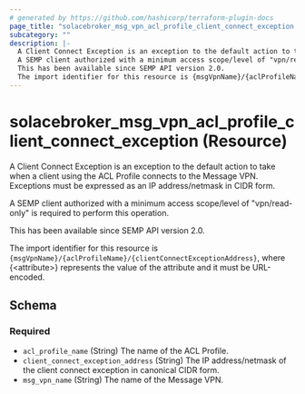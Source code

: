 ```yaml
---
# generated by https://github.com/hashicorp/terraform-plugin-docs
page_title: "solacebroker_msg_vpn_acl_profile_client_connect_exception Resource - solacebroker"
subcategory: ""
description: |-
  A Client Connect Exception is an exception to the default action to take when a client using the ACL Profile connects to the Message VPN. Exceptions must be expressed as an IP address/netmask in CIDR form.
  A SEMP client authorized with a minimum access scope/level of "vpn/read-only" is required to perform this operation.
  This has been available since SEMP API version 2.0.
  The import identifier for this resource is {msgVpnName}/{aclProfileName}/{clientConnectExceptionAddress}, where {&lt;attribute&gt;} represents the value of the attribute and it must be URL-encoded.
---
```


# solacebroker_msg_vpn_acl_profile_client_connect_exception (Resource)

A Client Connect Exception is an exception to the default action to take when a client using the ACL Profile connects to the Message VPN. Exceptions must be expressed as an IP address/netmask in CIDR form.



A SEMP client authorized with a minimum access scope/level of "vpn/read-only" is required to perform this operation.

This has been available since SEMP API version 2.0.

The import identifier for this resource is `{msgVpnName}/{aclProfileName}/{clientConnectExceptionAddress}`, where {&lt;attribute&gt;} represents the value of the attribute and it must be URL-encoded.



<!-- schema generated by tfplugindocs -->
## Schema

### Required

- `acl_profile_name` (String) The name of the ACL Profile.
- `client_connect_exception_address` (String) The IP address/netmask of the client connect exception in canonical CIDR form.
- `msg_vpn_name` (String) The name of the Message VPN.
